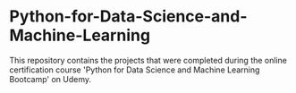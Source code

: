 # Python-for-Data-Science-and-Machine-Learning
This repository contains the projects that were completed during the online certification course 'Python for Data Science and Machine Learning Bootcamp' on Udemy.
